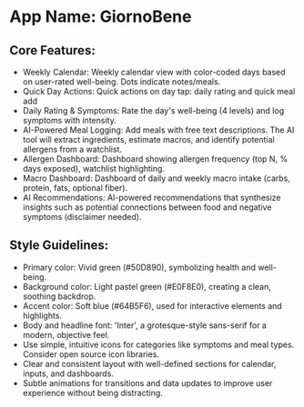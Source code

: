# **App Name**: GiornoBene

## Core Features:

- Weekly Calendar: Weekly calendar view with color-coded days based on user-rated well-being. Dots indicate notes/meals.
- Quick Day Actions: Quick actions on day tap: daily rating and quick meal add
- Daily Rating & Symptoms: Rate the day's well-being (4 levels) and log symptoms with intensity.
- AI-Powered Meal Logging: Add meals with free text descriptions. The AI tool will extract ingredients, estimate macros, and identify potential allergens from a watchlist.
- Allergen Dashboard: Dashboard showing allergen frequency (top N, % days exposed), watchlist highlighting.
- Macro Dashboard: Dashboard of daily and weekly macro intake (carbs, protein, fats, optional fiber).
- AI Recommendations: AI-powered recommendations that synthesize insights such as potential connections between food and negative symptoms (disclaimer needed).

## Style Guidelines:

- Primary color: Vivid green (#50D890), symbolizing health and well-being.
- Background color: Light pastel green (#E0F8E0), creating a clean, soothing backdrop.
- Accent color: Soft blue (#64B5F6), used for interactive elements and highlights.
- Body and headline font: 'Inter', a grotesque-style sans-serif for a modern, objective feel.
- Use simple, intuitive icons for categories like symptoms and meal types. Consider open source icon libraries.
- Clear and consistent layout with well-defined sections for calendar, inputs, and dashboards.
- Subtle animations for transitions and data updates to improve user experience without being distracting.